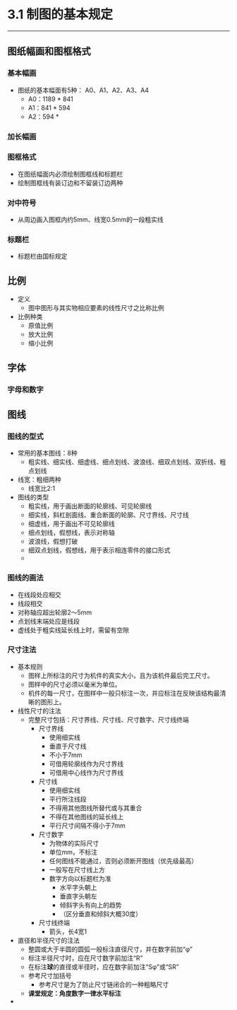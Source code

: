 # 3.1 制图的基本规定

---

## 图纸幅画和图框格式

### 基本幅画
* 图纸的基本幅面有5种： A0、A1、A2、A3、A4
  * A0：1189 * 841
  * A1：841 * 594
  * A2：594 * 
### 加长幅画

### 图框格式

* 在图纸幅面内必须绘制图框线和标题栏
* 绘制图框线有装订边和不留装订边两种

### 对中符号
* 从周边画入图框内约5mm、线宽0.5mm的一段粗实线

### 标题栏
* 标题栏由国标规定

## 比例
* 定义
  * 图中图形与其实物相应要素的线性尺寸之比称比例
* 比例种类
  * 原值比例
  * 放大比例
  * 缩小比例

## 字体

### 字母和数字

## 图线

### 图线的型式
* 常用的基本图线：8种
  * 粗实线、细实线、细虚线、细点划线、波浪线、细双点划线、双折线、粗点划线
* 线宽：粗细两种
  * 线宽比2:1
* 图线的类型
  * 粗实线，用于画出断面的轮廓线、可见轮廓线
  * 细实线，斜杠剖面线、重合断面的轮廓、尺寸界线、尺寸线
  * 细虚线，用于画出不可见轮廓线
  * 细点划线，假想线，表示对称轴
  * 波浪线，假想打破
  * 细双点划线，假想线，用于表示相连零件的接口形式
  * 
### 图线的画法

* 在线段处应相交
* 线段相交
* 对称轴应超出轮廓2～5mm
* 点划线末端处应是线段
* 虚线处于粗实线延长线上时，需留有空隙

### 尺寸注法
* 基本规则
  * 图样上所标注的尺寸为机件的真实大小，且为该机件最后完工尺寸。
  * 图样中的尺寸必须以毫米为单位。
  * 机件的每一尺寸，在图样中一般只标注一次，并应标注在反映该结构最清晰的图形上。
* 线性尺寸的注法
  * 完整尺寸包括：尺寸界线、尺寸线、尺寸数字、尺寸线终端
    * 尺寸界线
      * 使用细实线
      * 垂直于尺寸线
      * 不小于7mm
      * 可借用轮廓线作为尺寸界线
      * 可借用中心线作为尺寸界线
    * 尺寸线
      * 使用细实线
      * 平行所注线段
      * 不得用其他图线所替代或与其重合
      * 不得在其他图线的延长线上
      * 平行尺寸间隔不得小于7mm
    * 尺寸数字
      * 为物体的实际尺寸
      * 单位mm，不标注
      * 任何图线不能通过，否则必须断开图线（优先级最高）
      * 一般写在尺寸线上方
      * 数字方向以标题栏为准
        * 水平字头朝上
        * 垂直字头朝左
        * 倾斜字头有向上的趋势
        * （区分垂直和倾斜大概30度）
    * 尺寸线终端
      * 箭头，长4宽1
* 直径和半径尺寸的注法
  * 整圆或大于半圆的圆弧一般标注直径尺寸，并在数字前加“φ”
  * 标注半径尺寸时，应在尺寸数字前加注“R”
  * 在标注**球**的直径或半径时，应在数字前加注“Sφ”或“SR”
  * 参考尺寸加括号
    * 参考尺寸是为了防止尺寸链闭合的一种粗略尺寸
  * **课堂规定：角度数字一律水平标注**
* 

